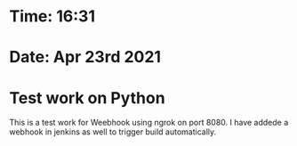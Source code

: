 # Time: 16:31
# Date: Apr 23rd 2021
# Test work on Python

This is a test work for Weebhook using ngrok on port 8080.
I have addede a webhook in jenkins as well to trigger build automatically.
